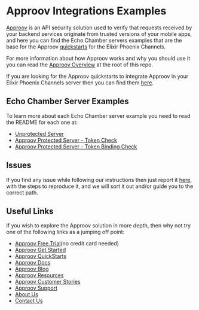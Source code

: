 # Approov Integrations Examples

[Approov](https://approov.io) is an API security solution used to verify that requests received by your backend services originate from trusted versions of your mobile apps, and here you can find the Echo Chamber servers examples that are the base for the Approov [quickstarts](/docs) for the Elixir Phoenix Channels.

For more information about how Approov works and why you should use it you can read the [Approov Overview](/OVERVIEW.md) at the root of this repo.

If you are looking for the Approov quickstarts to integrate Approov in your Elixir Phoenix Channels server then you can find them [here](/docs).


## Echo Chamber Server Examples

To learn more about each Echo Chamber server example you need to read the README for each one at:

* [Unprotected Server](./src/unprotected-server/echo)
* [Approov Protected Server - Token Check](./src/approov-protected-server/token-check/echo)
* [Approov Protected Server - Token Binding Check](./src/approov-protected-server/token-binding-check/echo)


## Issues

If you find any issue while following our instructions then just report it [here](https://github.com/approov/quickstart-elixir-phoenix-channels-token-check/issues), with the steps to reproduce it, and we will sort it out and/or guide you to the correct path.


## Useful Links

If you wish to explore the Approov solution in more depth, then why not try one of the following links as a jumping off point:

* [Approov Free Trial](https://approov.io/signup)(no credit card needed)
* [Approov Get Started](https://approov.io/product/demo)
* [Approov QuickStarts](https://approov.io/docs/latest/approov-integration-examples/)
* [Approov Docs](https://approov.io/docs)
* [Approov Blog](https://approov.io/blog/)
* [Approov Resources](https://approov.io/resource/)
* [Approov Customer Stories](https://approov.io/customer)
* [Approov Support](https://approov.zendesk.com/hc/en-gb/requests/new)
* [About Us](https://approov.io/company)
* [Contact Us](https://approov.io/contact)
